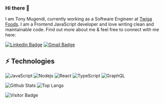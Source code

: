 ### Hi there 👋

I am Tony Mugendi, currently working as a Software Engineer at [Twiga Foods](https://www.twiga.com/). I am a Frontend JavaScript developer and love writing clean and maintainable code. Find out more about me & feel free to connect with me here:

[![Linkedin Badge](https://img.shields.io/badge/-tony-blue?style=flat-square&logo=Linkedin&logoColor=white&link=https://www.linkedin.com/in/tonymugendi/)](https://www.linkedin.com/in/tonymugendi/)
[![Gmail Badge](https://img.shields.io/badge/-mugendi.tony26@gmail.com-c14438?style=flat-square&logo=Gmail&logoColor=white&link=mailto:mdraanik12@gmail.com)](mailto:mugendi.tony26@gmail.com)

## ⚡ Technologies

![JavaScript](https://img.shields.io/badge/-JavaScript-black?style=flat-square&logo=javascript)
![Nodejs](https://img.shields.io/badge/-Nodejs-black?style=flat-square&logo=Node.js)
![React](https://img.shields.io/badge/-React-black?style=flat-square&logo=react)
![TypeScript](https://img.shields.io/badge/-TypeScript-007ACC?style=flat-square&logo=typescript)
![GraphQL](https://img.shields.io/badge/-GraphQL-E10098?style=flat-square&logo=graphql)

![Github Stats](https://github-readme-stats.vercel.app/api?username=tonymugendi&count_private=true&show_icons=true&include_all_commits=true)
![Top Langs](https://github-readme-stats.vercel.app/api/top-langs/?username=tonymugendi&hide=TeX&layout=compact)

![Visitor Badge](https://visitor-badge.laobi.icu/badge?page_id=tonymugendi.tonymugendi)
